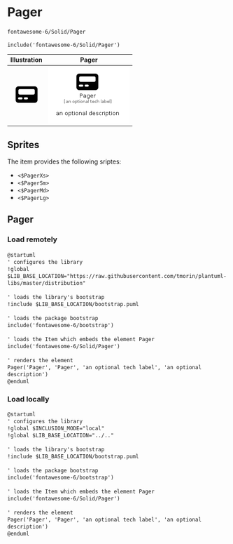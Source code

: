 # Pager


```text
fontawesome-6/Solid/Pager
```

```text
include('fontawesome-6/Solid/Pager')
```



| Illustration | Pager |
| :---: | :---: |
| ![illustration for Illustration](../../fontawesome-6/Solid/Pager.png) | ![illustration for Pager](../../fontawesome-6/Solid/Pager.Local.png) |



## Sprites
The item provides the following sriptes:

- `<$PagerXs>`
- `<$PagerSm>`
- `<$PagerMd>`
- `<$PagerLg>`





## Pager

### Load remotely
```plantuml
@startuml
' configures the library
!global $LIB_BASE_LOCATION="https://raw.githubusercontent.com/tmorin/plantuml-libs/master/distribution"

' loads the library's bootstrap
!include $LIB_BASE_LOCATION/bootstrap.puml

' loads the package bootstrap
include('fontawesome-6/bootstrap')

' loads the Item which embeds the element Pager
include('fontawesome-6/Solid/Pager')

' renders the element
Pager('Pager', 'Pager', 'an optional tech label', 'an optional description')
@enduml
```

### Load locally
```plantuml
@startuml
' configures the library
!global $INCLUSION_MODE="local"
!global $LIB_BASE_LOCATION="../.."

' loads the library's bootstrap
!include $LIB_BASE_LOCATION/bootstrap.puml

' loads the package bootstrap
include('fontawesome-6/bootstrap')

' loads the Item which embeds the element Pager
include('fontawesome-6/Solid/Pager')

' renders the element
Pager('Pager', 'Pager', 'an optional tech label', 'an optional description')
@enduml
```

